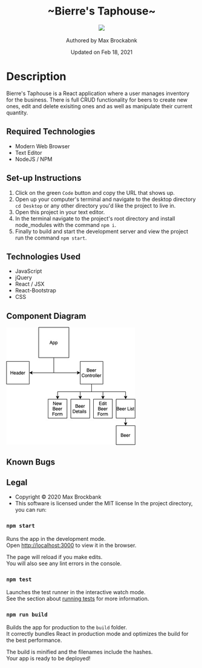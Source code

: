 <h1 align="center">~Bierre's Taphouse~</h1>
<div align="center">
<img src="https://github.com/MaxBrockbank.png" width="200px" height="auto" >
</div>
<p align="center">Authored by Max Brockabnk</p>
<p align="center">Updated on Feb 18, 2021</p>

# Description
Bierre's Taphouse is a React application where a user manages inventory for the business. There is full CRUD functionality for beers to create new ones, edit and delete exisiting ones and as well as manipulate their current quantity. 


## Required Technologies
* Modern Web Browser
* Text Editor
* NodeJS / NPM

## Set-up Instructions
1. Click on the green `Code` button and copy the URL that shows up.
2. Open up your computer's terminal and navigate to the desktop directory `cd Desktop` or any other directory you'd like the project to live in. 
3. Open this project in your text editor.
4. In the terminal navigate to the project's root directory and install node_modules with the command `npm i`.
5. Finally to build and start the development server and view the project run the command `npm start`.

## Technologies Used
* JavaScript
* jQuery
* React / JSX
* React-Bootstrap
* CSS
## Component Diagram
<img src="READMEAssets/componentDiagram.jpg" alt="Taphouse component diagram">

## Known Bugs

## Legal
* Copyright © 2020 Max Brockbank
* This software is licensed under the MIT license
In the project directory, you can run:

### `npm start`

Runs the app in the development mode.\
Open [http://localhost:3000](http://localhost:3000) to view it in the browser.

The page will reload if you make edits.\
You will also see any lint errors in the console.

### `npm test`

Launches the test runner in the interactive watch mode.\
See the section about [running tests](https://facebook.github.io/create-react-app/docs/running-tests) for more information.

### `npm run build`

Builds the app for production to the `build` folder.\
It correctly bundles React in production mode and optimizes the build for the best performance.

The build is minified and the filenames include the hashes.\
Your app is ready to be deployed!


